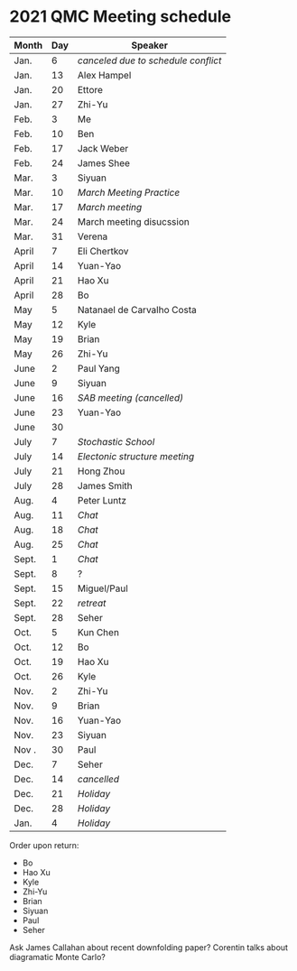 
# 2021 QMC Meeting schedule 

Month | Day|  Speaker
------|----|--------------
Jan.  |  6 |  _canceled due to schedule conflict_
Jan.  | 13 |  Alex Hampel
Jan.  | 20 |  Ettore
Jan.  | 27 |  Zhi-Yu
Feb.  |  3 |  Me
Feb.  | 10 |  Ben
Feb.  | 17 |  Jack Weber
Feb.  | 24 |  James Shee
Mar.  |  3 |  Siyuan
Mar.  | 10 |  *March Meeting Practice*
Mar.  | 17 |  *March meeting*
Mar.  | 24 | March meeting disucssion
Mar.  | 31 | Verena
April |  7 | Eli Chertkov
April | 14 | Yuan-Yao
April | 21 | Hao Xu 
April | 28 | Bo
May   |  5 | Natanael de Carvalho Costa
May   | 12 | Kyle
May   | 19 | Brian
May   | 26 | Zhi-Yu
June  |  2 | Paul Yang
June  |  9 | Siyuan
June  | 16 | _SAB meeting (cancelled)_
June  | 23 | Yuan-Yao
June  | 30 | 
July  |  7 | _Stochastic School_ 
July  | 14 | _Electonic structure meeting_
July  | 21 | Hong Zhou
July  | 28 | James Smith
Aug.  |  4 | Peter Luntz
Aug.  | 11 | _Chat_
Aug.  | 18 | _Chat_
Aug.  | 25 | _Chat_
Sept. |  1 | _Chat_
Sept. |  8 | ?
Sept. | 15 | Miguel/Paul
Sept. | 22 | _retreat_
Sept.  | 28 | Seher
Oct.   |  5 | Kun Chen
Oct.   | 12 | Bo
Oct.   | 19 | Hao Xu
Oct.   | 26 | Kyle
Nov.   |  2 | Zhi-Yu
Nov.   |  9 | Brian
Nov.   | 16 | Yuan-Yao
Nov.   | 23 | Siyuan
Nov .  | 30 | Paul
Dec.   |  7 | Seher
Dec.   | 14 | _cancelled_
Dec.   | 21 | _Holiday_
Dec.   | 28 | _Holiday_
Jan.   |  4 | _Holiday_

Order upon return:
* Bo
* Hao Xu
* Kyle
* Zhi-Yu
* Brian
* Siyuan
* Paul
* Seher


Ask James Callahan about recent downfolding paper?
Corentin talks about diagramatic Monte Carlo? 

